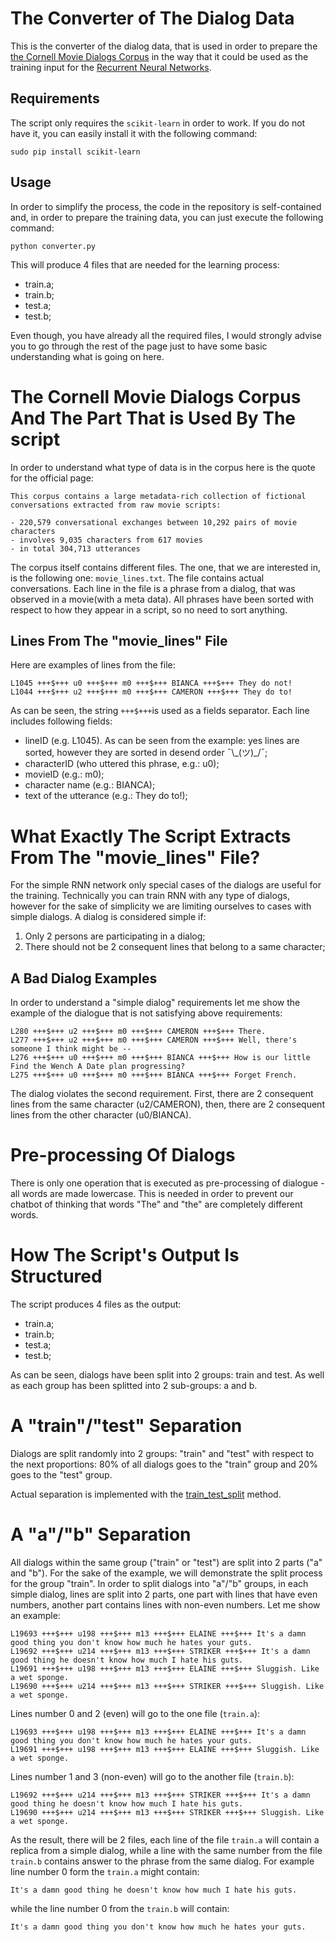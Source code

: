 # The Converter of The Dialog Data

This is the converter of the dialog data, that is used in order to prepare the 
[the Cornell Movie Dialogs Corpus](https://www.cs.cornell.edu/~cristian/Cornell_Movie-Dialogs_Corpus.html) in the way that it could be used as the training input for the [Recurrent Neural Networks](https://www.tensorflow.org/versions/r0.12/tutorials/recurrent/index.html).

## Requirements

The script only requires the ```scikit-learn``` in order to work. If you do not have it, you can easily install it with the following command:

    sudo pip install scikit-learn

## Usage

In order to simplify the process, the code in the repository is self-contained and, in order to prepare the training data, you can just execute the following command:

    python converter.py

This will produce 4 files that are needed for the learning process:

* train.a;
* train.b;
* test.a;
* test.b;

Even though, you have already all the required files, I would strongly advise you to go through the rest of the page just to have some basic understanding what is going on here.

# The Cornell Movie Dialogs Corpus And The Part That is Used By The script

In order to understand what type of data is in the corpus here is the quote for the official page: 

    This corpus contains a large metadata-rich collection of fictional conversations extracted from raw movie scripts:
    
    - 220,579 conversational exchanges between 10,292 pairs of movie characters
    - involves 9,035 characters from 617 movies
    - in total 304,713 utterances

The corpus itself contains different files. The one, that we are interested in, is the following one: ```movie_lines.txt```. The file contains actual conversations. Each line in the file is a phrase from a dialog, that was observed in a movie(with a meta data). All phrases have been sorted with respect to how they appear in a script, so no need to sort anything.

## Lines From The "movie_lines" File

Here are examples of lines from the file:

    L1045 +++$+++ u0 +++$+++ m0 +++$+++ BIANCA +++$+++ They do not!
    L1044 +++$+++ u2 +++$+++ m0 +++$+++ CAMERON +++$+++ They do to!
    
As can be seen, the string ```+++$+++```is used as a fields separator. Each line includes following fields:

* lineID (e.g. L1045). As can be seen from the example: yes lines are sorted, however they are sorted in desend order ¯\\\_(ツ)\_/¯;
* characterID (who uttered this phrase, e.g.: u0);
* movieID (e.g.: m0);
* character name (e.g.: BIANCA);
* text of the utterance (e.g.: They do to!);

# What Exactly The Script Extracts From The "movie_lines" File?

For the simple RNN network only special cases of the dialogs are useful for the training. Technically you can train RNN with any type of dialogs, however for the sake of simplicity we are limiting ourselves to cases with simple dialogs. A dialog is considered simple if:

1. Only 2 persons are participating in a dialog;
2. There should not be 2 consequent lines that belong to a same character;

## A Bad Dialog Examples

In order to understand a "simple dialog" requirements let me show the example of the dialogue that is not satisfying above requirements:

    L280 +++$+++ u2 +++$+++ m0 +++$+++ CAMERON +++$+++ There.
    L277 +++$+++ u2 +++$+++ m0 +++$+++ CAMERON +++$+++ Well, there's someone I think might be --
    L276 +++$+++ u0 +++$+++ m0 +++$+++ BIANCA +++$+++ How is our little Find the Wench A Date plan progressing?
    L275 +++$+++ u0 +++$+++ m0 +++$+++ BIANCA +++$+++ Forget French.
 
The dialog violates the second requirement. First, there are 2 consequent lines from the same character (u2/CAMERON), then, there are 2 consequent lines from the other character (u0/BIANCA).

# Pre-processing Of Dialogs

There is only one operation that is executed as pre-processing of dialogue - all words are made lowercase. This is needed in order to prevent our chatbot of thinking that words "The" and "the" are completely different words.

# How The Script's Output Is Structured

The script produces 4 files as the output:

* train.a;
* train.b;
* test.a;
* test.b;

As can be seen, dialogs have been split into 2 groups: train and test. As well as each group has been splitted into 2 sub-groups: a and b.

# A "train"/"test" Separation

Dialogs are split randomly into 2 groups: "train" and "test" with respect to the next proportions: 80% of all dialogs goes to the "train" group and 20% goes to the "test" group.

Actual separation is implemented with the [train_test_split](http://scikit-learn.org/stable/modules/generated/sklearn.model_selection.train_test_split.html) method.

# A "a"/"b" Separation

All dialogs within the same group ("train" or "test") are split into 2 parts ("a" and "b"). For the sake of the example, we will demonstrate the split process for the group "train". In order to split dialogs into "a"/"b" groups, in each simple dialog, lines are split into 2 parts, one part with lines that have even numbers, another part contains lines with non-even numbers. Let me show an example:

    L19693 +++$+++ u198 +++$+++ m13 +++$+++ ELAINE +++$+++ It's a damn good thing you don't know how much he hates your guts.
    L19692 +++$+++ u214 +++$+++ m13 +++$+++ STRIKER +++$+++ It's a damn good thing he doesn't know how much I hate his guts.
    L19691 +++$+++ u198 +++$+++ m13 +++$+++ ELAINE +++$+++ Sluggish. Like a wet sponge.
    L19690 +++$+++ u214 +++$+++ m13 +++$+++ STRIKER +++$+++ Sluggish. Like a wet sponge.

Lines number 0 and 2 (even) will go to the one file (```train.a```):

    L19693 +++$+++ u198 +++$+++ m13 +++$+++ ELAINE +++$+++ It's a damn good thing you don't know how much he hates your guts.
    L19691 +++$+++ u198 +++$+++ m13 +++$+++ ELAINE +++$+++ Sluggish. Like a wet sponge.

Lines number 1 and 3 (non-even) will go to the another file (```train.b```):

    L19692 +++$+++ u214 +++$+++ m13 +++$+++ STRIKER +++$+++ It's a damn good thing he doesn't know how much I hate his guts.
    L19690 +++$+++ u214 +++$+++ m13 +++$+++ STRIKER +++$+++ Sluggish. Like a wet sponge.

As the result, there will be 2 files, each line of the file ```train.a``` will contain a replica from a simple dialog, while a line with the same number from the file ```train.b``` contains answer to the phrase from the same dialog. For example line number 0 form the ```train.a``` might contain:

    It's a damn good thing he doesn't know how much I hate his guts.

while the line number 0 from the ```train.b``` will contain:

    It's a damn good thing you don't know how much he hates your guts.
